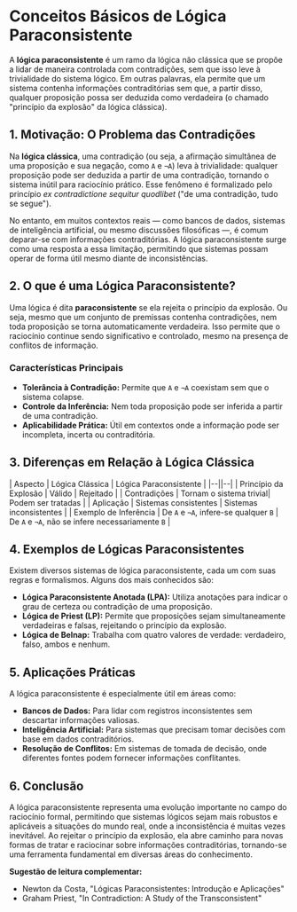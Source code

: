 
# Conceitos Básicos de Lógica Paraconsistente

A **lógica paraconsistente** é um ramo da lógica não clássica que se propõe a lidar de maneira controlada com contradições, sem que isso leve à trivialidade do sistema lógico. Em outras palavras, ela permite que um sistema contenha informações contraditórias sem que, a partir disso, qualquer proposição possa ser deduzida como verdadeira (o chamado "princípio da explosão" da lógica clássica).

## 1. Motivação: O Problema das Contradições

Na **lógica clássica**, uma contradição (ou seja, a afirmação simultânea de uma proposição e sua negação, como `A` e `¬A`) leva à trivialidade: qualquer proposição pode ser deduzida a partir de uma contradição, tornando o sistema inútil para raciocínio prático. Esse fenômeno é formalizado pelo princípio _ex contradictione sequitur quodlibet_ ("de uma contradição, tudo se segue").

No entanto, em muitos contextos reais — como bancos de dados, sistemas de inteligência artificial, ou mesmo discussões filosóficas —, é comum deparar-se com informações contraditórias. A lógica paraconsistente surge como uma resposta a essa limitação, permitindo que sistemas possam operar de forma útil mesmo diante de inconsistências.

## 2. O que é uma Lógica Paraconsistente?

Uma lógica é dita **paraconsistente** se ela rejeita o princípio da explosão. Ou seja, mesmo que um conjunto de premissas contenha contradições, nem toda proposição se torna automaticamente verdadeira. Isso permite que o raciocínio continue sendo significativo e controlado, mesmo na presença de conflitos de informação.

### Características Principais

- **Tolerância à Contradição:** Permite que `A` e `¬A` coexistam sem que o sistema colapse.
- **Controle da Inferência:** Nem toda proposição pode ser inferida a partir de uma contradição.
- **Aplicabilidade Prática:** Útil em contextos onde a informação pode ser incompleta, incerta ou contraditória.

## 3. Diferenças em Relação à Lógica Clássica

| Aspecto                  | Lógica Clássica         | Lógica Paraconsistente      |
|--||--|
| Princípio da Explosão    | Válido                 | Rejeitado                   |
| Contradições             | Tornam o sistema trivial| Podem ser tratadas          |
| Aplicação                | Sistemas consistentes   | Sistemas inconsistentes     |
| Exemplo de Inferência    | De `A` e `¬A`, infere-se qualquer `B` | De `A` e `¬A`, não se infere necessariamente `B` |

## 4. Exemplos de Lógicas Paraconsistentes

Existem diversos sistemas de lógica paraconsistente, cada um com suas regras e formalismos. Alguns dos mais conhecidos são:

- **Lógica Paraconsistente Anotada (LPA):** Utiliza anotações para indicar o grau de certeza ou contradição de uma proposição.
- **Lógica de Priest (LP):** Permite que proposições sejam simultaneamente verdadeiras e falsas, rejeitando o princípio da explosão.
- **Lógica de Belnap:** Trabalha com quatro valores de verdade: verdadeiro, falso, ambos e nenhum.

## 5. Aplicações Práticas

A lógica paraconsistente é especialmente útil em áreas como:

- **Bancos de Dados:** Para lidar com registros inconsistentes sem descartar informações valiosas.
- **Inteligência Artificial:** Para sistemas que precisam tomar decisões com base em dados contraditórios.
- **Resolução de Conflitos:** Em sistemas de tomada de decisão, onde diferentes fontes podem fornecer informações conflitantes.

## 6. Conclusão

A lógica paraconsistente representa uma evolução importante no campo do raciocínio formal, permitindo que sistemas lógicos sejam mais robustos e aplicáveis a situações do mundo real, onde a inconsistência é muitas vezes inevitável. Ao rejeitar o princípio da explosão, ela abre caminho para novas formas de tratar e raciocinar sobre informações contraditórias, tornando-se uma ferramenta fundamental em diversas áreas do conhecimento.



**Sugestão de leitura complementar:**  
- Newton da Costa, "Lógicas Paraconsistentes: Introdução e Aplicações"
- Graham Priest, "In Contradiction: A Study of the Transconsistent"

